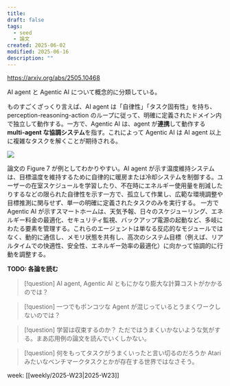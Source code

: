 ```yaml
---
title:
draft: false
tags:
  - seed
  - 論文
created: 2025-06-02
modified: 2025-06-16
description: ""
---
```

https://arxiv.org/abs/2505.10468

AI agent と Agentic AI について概念的に分類している。

ものすごくざっくり言えば、AI agent は「自律性」「タスク固有性」を持ち、perception-reasoning-action のループに従って、明確に定義されたドメイン内で独立して動作する。一方で、Agentic AI は、agent が**連携**して動作する **multi-agent な協調システム**を指す。これによって Agentic AI は AI agent 以上に複雑なタスクを解くことが期待される。

![](https://paper-assets.alphaxiv.org/figures/2505.10468/x5.png)

論文の Figure 7 が例としてわかりやすい。AI agent が示す温度維持システムは、目標温度を維持するために自律的に暖房または冷却システムを制御する。ユーザーの在室スケジュールを学習したり、不在時にエネルギー使用量を削減したりするなどの限られた自律性を示す一方で、孤立して作業し、広範な環境調整や目標推測に関与せず、単一の明確に定義されたタスクのみを実行する。
一方で Agentic AI が示すスマートホームは、天気予報、日々のスケジューリング、エネルギー料金の最適化、セキュリティ監視、バックアップ電源の起動など、多岐にわたる要素を管理する。これらのエージェントは単なる反応的なモジュールではなく、動的に通信し、メモリ状態を共有し、高次のシステム目標（例えば、リアルタイムでの快適性、安全性、エネルギー効率の最適化）に向かって協調的に行動を調整する。

**TODO: 各論を読む**

> [!question] AI agent, Agentic AI ともにかなり膨大な計算コストがかかるのでは？

> [!question] 一つでもポンコツな Agent が混じっているとうまくワークしないのでは？

> [!question] 学習は収束するのか？
> ただではうまくいかないような気がする。まあ応用例の論文を読んでいくしかない。

> [!question] 何をもってタスクがうまくいったと言い切るのだろうか
> Atari みたいなベンチマークタスクとかが存在する世界ではなさそう。

week: [[weekly/2025-W23|2025-W23]]
